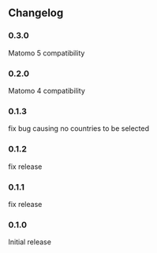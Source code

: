 ## Changelog

### 0.3.0

Matomo 5 compatibility

### 0.2.0

Matomo 4 compatibility

### 0.1.3

fix bug causing no countries to be selected

### 0.1.2

fix release

### 0.1.1

fix release

### 0.1.0 

Initial release

